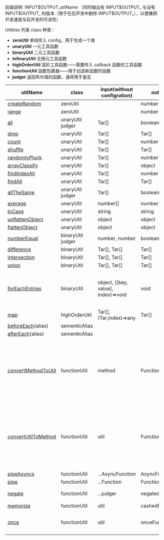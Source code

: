 前缀说明: INPUT\$OUTPUT_utilName
（同时输出有 INPUT\$OUTPUT\_ 与没有 INPUT\$OUTPUT\_ 的版本（用于在后开发中删除 INPUT\$OUTPUT\_），以便兼顾开发速度与后开发的可读性）

Utilities 列表
class 种类：

- **zeroUtil** 单纯传入 config，用于生成一个值
- **unaryUtil** 一元工具函数
- **binaryUtil** 二元工具函数
- **infinaryUtil** 无限元工具函数
- **highOrderUtil** 高阶工具函数——需要传入 callback 函数的工具函数
- **functionUtil** 函数包裹器——用于创造新函数的函数
- **judger** 返回布尔值的函数，通常用于鉴定

| utilName                                        | class             | input(without configration)         | output         | 说明                                                         |
| ----------------------------------------------- | ----------------- | ----------------------------------- | -------------- | ------------------------------------------------------------ |
| [createRandom](./createRandom.ts)               | zeroUtil          |                                     | number         |                                                              |
| [range](./range.ts)                             | zeroUtil          |                                     | number[]       |                                                              |
| [all](./all.ts)                                 | unaryUtil judger  | Tar[]                               | boolean        |                                                              |
| [drop](./drop.ts)                               | unaryUtil         | Tar[]                               | Tar[]          |                                                              |
| [count](./count.ts)                             | unaryUtil         | Tar[]                               | number         |                                                              |
| [shuffle](./shuffle.ts)                         | unaryUtil         | Tar[]                               | Tar[]          |                                                              |
| [randomlyPluck](./randomlyPluck.ts)             | unaryUtil         | Tar[]                               | number         |                                                              |
| [arrayClassify](./arrayClassify.ts)             | unaryUtil         | Tar[]                               | object         |                                                              |
| [findIndexAll](./findIndexAll.ts)               | unaryUtil         | Tar[]                               | number[]       |                                                              |
| [findAll](./findAll.ts)                         | unaryUtil         | Tar[]                               | Tar[]          |                                                              |
| [allTheSame](./allTheSame.ts)                   | unaryUtil judger  | Tar[]                               | boolean        |                                                              |
| [average](./average.ts)                         | unaryUtil         | number[]                            | number         |                                                              |
| [toCase](./toCase.ts)                           | unaryUtil         | string                              | string         |                                                              |
| [unflattenObject](./unflattenObject.ts)         | unaryUtil         | object                              | object         |                                                              |
| [flattenObject](./flattenObject.ts)             | unaryUtil         | object                              | object         |                                                              |
| [numberEqual](./numberEqual.ts)                 | binaryUtil judger | number, number                      | boolean        |                                                              |
| [difference](./difference.ts)                   | binaryUtil        | Tar[], Tar[]                        | Tar[]          |                                                              |
| [intersection](./intersection.ts)               | binaryUtil        | Tar[], Tar[]                        | Tar[]          |                                                              |
| [union](./union.ts)                             | binaryUtil        | Tar[], Tar[]                        | Tar[]          |                                                              |
| [forEachEntries](./forEachEntries.ts)           | binaryUtil        | object, ([key, value], index)=>void | void           | 只是个简写，（但不推荐使用。缺少灵活性）                     |
| [map](./map.ts)                                 | highOrderUtil     | Tar[], (Tar,index)=>any             | Tar[]          |                                                              |
| [beforeEach](./beforeEach.ts)(alias)            | sementicAlias     |                                     |                |                                                              |
| [afterEach](./afterEach.ts)(alias)              | sementicAlias     |                                     |                |                                                              |
| [convertMethodToUtil](./convertMethodToUtil.ts) | functionUtil      | method                              | Function       | 将 method 转为 Util，并在使用时多出来了个 target（操作目标） |
| [convertUtilToMethod](./convertUtilToMethod.ts) | functionUtil      | util                                | Function       | 将 Util 转为 method，转换时需要手动传入个 target（操作目标） |
| [pipeAsyncs](./pipeAsyncs.ts)                   | functionUtil      | ...AsyncFunction                    | AsyncFunction  |                                                              |
| [pipe](./pipe.ts)                               | functionUtil      | ...Function                         | Function       |                                                              |
| [negate](./negate.ts)                           | functionUtil      | ...judger                           | negatedJudger  | 反转 judger                                                  |
| [memorize](./memorize.ts)                       | functionUtil      | util                                | cashedFunction | 附加缓存                                                     |
| [once](./once.ts)                               | functionUtil      | util                                | onceFunction   | 新函数只能调用一次                                           |

